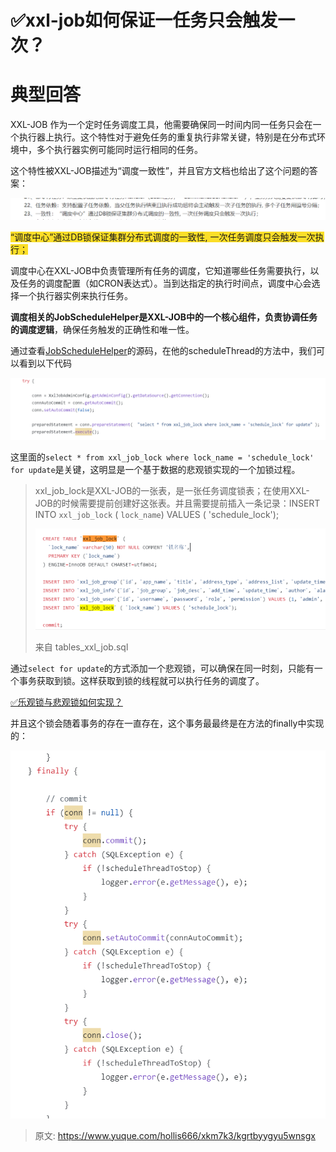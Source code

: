 # ✅xxl-job如何保证一任务只会触发一次？

# 典型回答


XXL-JOB 作为一个定时任务调度工具，他需要确保同一时间内同一任务只会在一个执行器上执行。这个特性对于避免任务的重复执行非常关键，特别是在分布式环境中，多个执行器实例可能同时运行相同的任务。



这个特性被XXL-JOB描述为“调度一致性”，并且官方文档也给出了这个问题的答案：



![1710564674184-dfedd5ba-42ca-47b3-bd17-320fffdf56b1.png](./img/hBwdhfpz7e5da7cs/1710564674184-dfedd5ba-42ca-47b3-bd17-320fffdf56b1-984865.png)



<font style="background-color:#FBDE28;">“调度中心”通过DB锁保证集群分布式调度的一致性, 一次任务调度只会触发一次执行；</font>

<font style="background-color:#FBDE28;"></font>

调度中心在XXL-JOB中负责管理所有任务的调度，它知道哪些任务需要执行，以及任务的调度配置（如CRON表达式）。当到达指定的执行时间点，调度中心会选择一个执行器实例来执行任务。



**调度相关的JobScheduleHelper是XXL-JOB中的一个核心组件，负责协调任务的调度逻辑**，确保任务触发的正确性和唯一性。



通过查看[JobScheduleHelper](https://github.com/xuxueli/xxl-job/blob/master/xxl-job-admin/src/main/java/com/xxl/job/admin/core/thread/JobScheduleHelper.java)的源码，在他的scheduleThread的方法中，我们可以看到以下代码



![1710564986617-bbb1962c-bb28-491c-9f7e-368853e8152b.png](./img/hBwdhfpz7e5da7cs/1710564986617-bbb1962c-bb28-491c-9f7e-368853e8152b-485929.png)



这里面的`select * from xxl_job_lock where lock_name = 'schedule_lock' for update`是关键，这明显是一个基于数据的悲观锁实现的一个加锁过程。



>  xxl_job_lock是XXL-JOB的一张表，是一张任务调度锁表；在使用XXL-JOB的时候需要提前创建好这张表。并且需要提前插入一条记录：INSERT INTO `xxl_job_lock` ( `lock_name`) VALUES ( 'schedule_lock');
>
> ![1710565454303-ac6840b6-2f6a-4840-a16b-7e23c5494210.png](./img/hBwdhfpz7e5da7cs/1710565454303-ac6840b6-2f6a-4840-a16b-7e23c5494210-560814.png)
>
> 来自 tables_xxl_job.sql
>



通过`select for update`的方式添加一个悲观锁，可以确保在同一时刻，只能有一个事务获取到锁。这样获取到锁的线程就可以执行任务的调度了。



[✅乐观锁与悲观锁如何实现？](https://www.yuque.com/hollis666/xkm7k3/ionc18)



并且这个锁会随着事务的存在一直存在，这个事务最最终是在方法的finally中实现的：



![1710565086585-609ec2ef-0176-43ad-b484-7fb170a08c3a.png](./img/hBwdhfpz7e5da7cs/1710565086585-609ec2ef-0176-43ad-b484-7fb170a08c3a-125180.png)







> 原文: <https://www.yuque.com/hollis666/xkm7k3/kgrtbyygyu5wnsgx>
